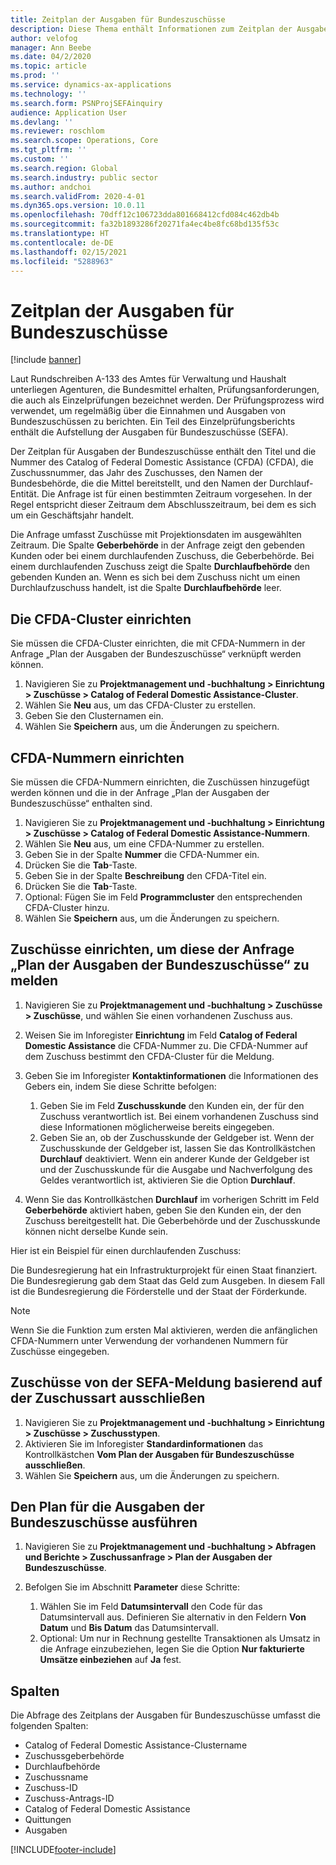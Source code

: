 ```yaml
---
title: Zeitplan der Ausgaben für Bundeszuschüsse
description: Diese Thema enthält Informationen zum Zeitplan der Ausgaben der Federal Awards-Anfrage.
author: velofog
manager: Ann Beebe
ms.date: 04/2/2020
ms.topic: article
ms.prod: ''
ms.service: dynamics-ax-applications
ms.technology: ''
ms.search.form: PSNProjSEFAinquiry
audience: Application User
ms.devlang: ''
ms.reviewer: roschlom
ms.search.scope: Operations, Core
ms.tgt_pltfrm: ''
ms.custom: ''
ms.search.region: Global
ms.search.industry: public sector
ms.author: andchoi
ms.search.validFrom: 2020-4-01
ms.dyn365.ops.version: 10.0.11
ms.openlocfilehash: 70dff12c106723dda801668412cfd084c462db4b
ms.sourcegitcommit: fa32b1893286f20271fa4ec4be8fc68bd135f53c
ms.translationtype: HT
ms.contentlocale: de-DE
ms.lasthandoff: 02/15/2021
ms.locfileid: "5288963"
---
```

# <a name="schedule-of-expenditures-of-federal-awards-inquiry"></a>Zeitplan der Ausgaben für Bundeszuschüsse

[!include [banner](../includes/banner.md)]

Laut Rundschreiben A-133 des Amtes für Verwaltung und Haushalt unterliegen Agenturen, die Bundesmittel erhalten, Prüfungsanforderungen, die auch als Einzelprüfungen bezeichnet werden. Der Prüfungsprozess wird verwendet, um regelmäßig über die Einnahmen und Ausgaben von Bundeszuschüssen zu berichten. Ein Teil des Einzelprüfungsberichts enthält die Aufstellung der Ausgaben für Bundeszuschüsse (SEFA).

Der Zeitplan für Ausgaben der Bundeszuschüsse enthält den Titel und die Nummer des Catalog of Federal Domestic Assistance (CFDA) (CFDA), die Zuschussnummer, das Jahr des Zuschusses, den Namen der Bundesbehörde, die die Mittel bereitstellt, und den Namen der Durchlauf-Entität. Die Anfrage ist für einen bestimmten Zeitraum vorgesehen. In der Regel entspricht dieser Zeitraum dem Abschlusszeitraum, bei dem es sich um ein Geschäftsjahr handelt.

Die Anfrage umfasst Zuschüsse mit Projektionsdaten im ausgewählten Zeitraum. Die Spalte **Geberbehörde** in der Anfrage zeigt den gebenden Kunden oder bei einem durchlaufenden Zuschuss, die Geberbehörde. Bei einem durchlaufenden Zuschuss zeigt die Spalte **Durchlaufbehörde** den gebenden Kunden an. Wenn es sich bei dem Zuschuss nicht um einen Durchlaufzuschuss handelt, ist die Spalte **Durchlaufbehörde** leer.

## <a name="set-up-the-cfda-clusters"></a>Die CFDA-Cluster einrichten

Sie müssen die CFDA-Cluster einrichten, die mit CFDA-Nummern in der Anfrage „Plan der Ausgaben der Bundeszuschüsse“ verknüpft werden können.

1. Navigieren Sie zu **Projektmanagement und -buchhaltung \> Einrichtung \> Zuschüsse \> Catalog of Federal Domestic Assistance-Cluster**.
2. Wählen Sie **Neu** aus, um das CFDA-Cluster zu erstellen.
3. Geben Sie den Clusternamen ein.
4. Wählen Sie **Speichern** aus, um die Änderungen zu speichern.

## <a name="set-up-cfda-numbers"></a>CFDA-Nummern einrichten

Sie müssen die CFDA-Nummern einrichten, die Zuschüssen hinzugefügt werden können und die in der Anfrage „Plan der Ausgaben der Bundeszuschüsse“ enthalten sind.

1. Navigieren Sie zu **Projektmanagement und -buchhaltung \> Einrichtung \> Zuschüsse \> Catalog of Federal Domestic Assistance-Nummern**.
2. Wählen Sie **Neu** aus, um eine CFDA-Nummer zu erstellen.
3. Geben Sie in der Spalte **Nummer** die CFDA-Nummer ein.
4. Drücken Sie die **Tab**-Taste.
5. Geben Sie in der Spalte **Beschreibung** den CFDA-Titel ein.
6. Drücken Sie die **Tab**-Taste.
7. Optional: Fügen Sie im Feld **Programmcluster** den entsprechenden CFDA-Cluster hinzu.
8. Wählen Sie **Speichern** aus, um die Änderungen zu speichern.

## <a name="set-up-grants-to-report-for-the-schedule-of-expenditures-of-federal-awards-inquiry"></a>Zuschüsse einrichten, um diese der Anfrage „Plan der Ausgaben der Bundeszuschüsse“ zu melden

1. Navigieren Sie zu **Projektmanagement und -buchhaltung \> Zuschüsse \> Zuschüsse**, und wählen Sie einen vorhandenen Zuschuss aus.
2. Weisen Sie im Inforegister **Einrichtung** im Feld **Catalog of Federal Domestic Assistance** die CFDA-Nummer zu. Die CFDA-Nummer auf dem Zuschuss bestimmt den CFDA-Cluster für die Meldung.
3. Geben Sie im Inforegister **Kontaktinformationen** die Informationen des Gebers ein, indem Sie diese Schritte befolgen:

    1. Geben Sie im Feld **Zuschusskunde** den Kunden ein, der für den Zuschuss verantwortlich ist. Bei einem vorhandenen Zuschuss sind diese Informationen möglicherweise bereits eingegeben.
    2. Geben Sie an, ob der Zuschusskunde der Geldgeber ist. Wenn der Zuschusskunde der Geldgeber ist, lassen Sie das Kontrollkästchen **Durchlauf** deaktiviert. Wenn ein anderer Kunde der Geldgeber ist und der Zuschusskunde für die Ausgabe und Nachverfolgung des Geldes verantwortlich ist, aktivieren Sie die Option **Durchlauf**.

4. Wenn Sie das Kontrollkästchen **Durchlauf** im vorherigen Schritt im Feld **Geberbehörde** aktiviert haben, geben Sie den Kunden ein, der den Zuschuss bereitgestellt hat. Die Geberbehörde und der Zuschusskunde können nicht derselbe Kunde sein.

Hier ist ein Beispiel für einen durchlaufenden Zuschuss:

Die Bundesregierung hat ein Infrastrukturprojekt für einen Staat finanziert. Die Bundesregierung gab dem Staat das Geld zum Ausgeben. In diesem Fall ist die Bundesregierung die Förderstelle und der Staat der Förderkunde.

> [!NOTE] 
> Wenn Sie die Funktion zum ersten Mal aktivieren, werden die anfänglichen CFDA-Nummern unter Verwendung der vorhandenen Nummern für Zuschüsse eingegeben.

## <a name="exclude-grants-from-sefa-reporting-based-on-the-grant-type"></a>Zuschüsse von der SEFA-Meldung basierend auf der Zuschussart ausschließen

1. Navigieren Sie zu **Projektmanagement und -buchhaltung \> Einrichtung \> Zuschüsse \> Zuschusstypen**.
2. Aktivieren Sie im Inforegister **Standardinformationen** das Kontrollkästchen **Vom Plan der Ausgaben für Bundeszuschüsse ausschließen**.
3. Wählen Sie **Speichern** aus, um die Änderungen zu speichern.

## <a name="run-the-schedule-of-expenditures-of-federal-awards-inquiry"></a>Den Plan für die Ausgaben der Bundeszuschüsse ausführen

1. Navigieren Sie zu **Projektmanagement und -buchhaltung \> Abfragen und Berichte \> Zuschussanfrage \> Plan der Ausgaben der Bundeszuschüsse**.
2. Befolgen Sie im Abschnitt **Parameter** diese Schritte:

    1. Wählen Sie im Feld **Datumsintervall** den Code für das Datumsintervall aus. Definieren Sie alternativ in den Feldern **Von Datum** und **Bis Datum** das Datumsintervall.
    2. Optional: Um nur in Rechnung gestellte Transaktionen als Umsatz in die Anfrage einzubeziehen, legen Sie die Option **Nur fakturierte Umsätze einbeziehen** auf **Ja** fest.

## <a name="columns"></a>Spalten

Die Abfrage des Zeitplans der Ausgaben für Bundeszuschüsse umfasst die folgenden Spalten:

- Catalog of Federal Domestic Assistance-Clustername
- Zuschussgeberbehörde
- Durchlaufbehörde
- Zuschussname
- Zuschuss-ID
- Zuschuss-Antrags-ID
- Catalog of Federal Domestic Assistance
- Quittungen
- Ausgaben


[!INCLUDE[footer-include](../includes/footer-banner.md)]